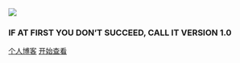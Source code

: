 <img src="https://image.lvzhenye.club/github/doc/linuxDoc.png">

### IF AT FIRST YOU DON’T SUCCEED, CALL IT VERSION 1.0

[个人博客](https://www.lvzhenye.club)
[开始查看](/README)
